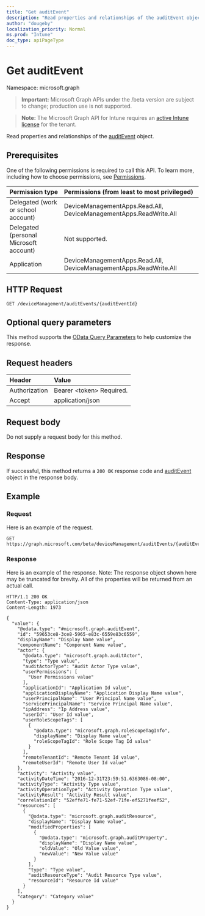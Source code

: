 ```yaml
---
title: "Get auditEvent"
description: "Read properties and relationships of the auditEvent object."
author: "dougeby"
localization_priority: Normal
ms.prod: "Intune"
doc_type: apiPageType
---
```


# Get auditEvent

Namespace: microsoft.graph

> **Important:** Microsoft Graph APIs under the /beta version are subject to change; production use is not supported.

> **Note:** The Microsoft Graph API for Intune requires an [active Intune license](https://go.microsoft.com/fwlink/?linkid=839381) for the tenant.

Read properties and relationships of the [auditEvent](../resources/intune-auditing-auditevent.md) object.

## Prerequisites
One of the following permissions is required to call this API. To learn more, including how to choose permissions, see [Permissions](/graph/permissions-reference).

|Permission type|Permissions (from least to most privileged)|
|:---|:---|
|Delegated (work or school account)|DeviceManagementApps.Read.All, DeviceManagementApps.ReadWrite.All|
|Delegated (personal Microsoft account)|Not supported.|
|Application|DeviceManagementApps.Read.All, DeviceManagementApps.ReadWrite.All|

## HTTP Request
<!-- {
  "blockType": "ignored"
}
-->
``` http
GET /deviceManagement/auditEvents/{auditEventId}
```

## Optional query parameters
This method supports the [OData Query Parameters](/graph/query-parameters) to help customize the response.

## Request headers
|Header|Value|
|:---|:---|
|Authorization|Bearer &lt;token&gt; Required.|
|Accept|application/json|

## Request body
Do not supply a request body for this method.

## Response
If successful, this method returns a `200 OK` response code and [auditEvent](../resources/intune-auditing-auditevent.md) object in the response body.

## Example

### Request
Here is an example of the request.
``` http
GET https://graph.microsoft.com/beta/deviceManagement/auditEvents/{auditEventId}
```

### Response
Here is an example of the response. Note: The response object shown here may be truncated for brevity. All of the properties will be returned from an actual call.
``` http
HTTP/1.1 200 OK
Content-Type: application/json
Content-Length: 1973

{
  "value": {
    "@odata.type": "#microsoft.graph.auditEvent",
    "id": "59653ce8-3ce8-5965-e83c-6559e83c6559",
    "displayName": "Display Name value",
    "componentName": "Component Name value",
    "actor": {
      "@odata.type": "microsoft.graph.auditActor",
      "type": "Type value",
      "auditActorType": "Audit Actor Type value",
      "userPermissions": [
        "User Permissions value"
      ],
      "applicationId": "Application Id value",
      "applicationDisplayName": "Application Display Name value",
      "userPrincipalName": "User Principal Name value",
      "servicePrincipalName": "Service Principal Name value",
      "ipAddress": "Ip Address value",
      "userId": "User Id value",
      "userRoleScopeTags": [
        {
          "@odata.type": "microsoft.graph.roleScopeTagInfo",
          "displayName": "Display Name value",
          "roleScopeTagId": "Role Scope Tag Id value"
        }
      ],
      "remoteTenantId": "Remote Tenant Id value",
      "remoteUserId": "Remote User Id value"
    },
    "activity": "Activity value",
    "activityDateTime": "2016-12-31T23:59:51.6363086-08:00",
    "activityType": "Activity Type value",
    "activityOperationType": "Activity Operation Type value",
    "activityResult": "Activity Result value",
    "correlationId": "52effe71-fe71-52ef-71fe-ef5271feef52",
    "resources": [
      {
        "@odata.type": "microsoft.graph.auditResource",
        "displayName": "Display Name value",
        "modifiedProperties": [
          {
            "@odata.type": "microsoft.graph.auditProperty",
            "displayName": "Display Name value",
            "oldValue": "Old Value value",
            "newValue": "New Value value"
          }
        ],
        "type": "Type value",
        "auditResourceType": "Audit Resource Type value",
        "resourceId": "Resource Id value"
      }
    ],
    "category": "Category value"
  }
}
```




